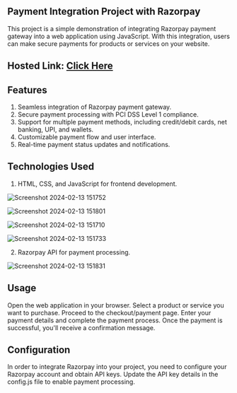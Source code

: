 ## Payment Integration Project with Razorpay

This project is a simple demonstration of integrating Razorpay payment gateway into a web application using JavaScript. With this integration, users can make secure payments for products or services on your website.

## Hosted Link: [Click Here](https://ayushagrawal2806.github.io/Payment-Integration/)

## Features

1. Seamless integration of Razorpay payment gateway.
2. Secure payment processing with PCI DSS Level 1 compliance.
3. Support for multiple payment methods, including credit/debit cards, net banking, UPI, and wallets.
4. Customizable payment flow and user interface.
5. Real-time payment status updates and notifications.

## Technologies Used

1. HTML, CSS, and JavaScript for frontend development.

![Screenshot 2024-02-13 151752](https://github.com/DeepaNikade/Team-13-Geekathon-/assets/149095832/8d18b05e-a69d-45d9-bfc1-94a7bf04f740)


![Screenshot 2024-02-13 151801](https://github.com/DeepaNikade/Team-13-Geekathon-/assets/149095832/cbff90bc-e44d-4047-8b6d-4b9b480b9429)


![Screenshot 2024-02-13 151710](https://github.com/DeepaNikade/Team-13-Geekathon-/assets/149095832/6b4f4597-5007-460a-8e1f-2504dd297023)


![Screenshot 2024-02-13 151733](https://github.com/DeepaNikade/Team-13-Geekathon-/assets/149095832/ff3b6166-f79b-43a1-899b-f94a2167e9e9)


2. Razorpay API for payment processing.

![Screenshot 2024-02-13 151831](https://github.com/DeepaNikade/Team-13-Geekathon-/assets/149095832/21619c77-7931-40ee-9453-ad6c28829c78)


## Usage

Open the web application in your browser.
Select a product or service you want to purchase.
Proceed to the checkout/payment page.
Enter your payment details and complete the payment process.
Once the payment is successful, you'll receive a confirmation message.


## Configuration
In order to integrate Razorpay into your project, you need to configure your Razorpay account and obtain API keys. Update the API key details in the config.js file to enable payment processing.
